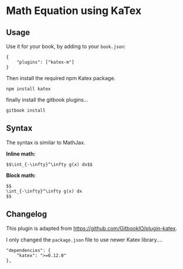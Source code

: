 Math Equation using KaTex
==============

## Usage
Use it for your book, by adding to your `book.json`:

```
{
    "plugins": ["katex-m"]
}
```
Then install the required npm Katex package. 
```
npm install katex
```

finally install the gitbook plugins...
```
gitbook install
```

## Syntax
The syntax is similar to MathJax.

**Inline math:** 
```
$$\int_{-\infty}^\infty g(x) dx$$
```

**Block math:**
```
$$
\int_{-\infty}^\infty g(x) dx
$$
```


## Changelog
This plugin is adapted from <https://github.com/GitbookIO/plugin-katex>. 

I only changed the `package.json` file to use newer Katex library....

```
"dependencies": {
    "katex": ">=0.12.0"
},
``` 